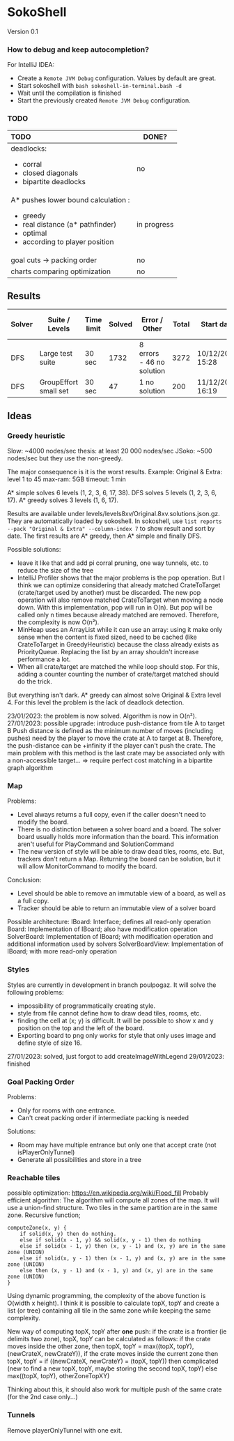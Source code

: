 # SokoShell

Version 0.1

### How to debug and keep autocompletion?

For IntelliJ IDEA:
* Create a `Remote JVM Debug` configuration. Values by default are great.
* Start sokoshell with `bash sokoshell-in-terminal.bash -d`
* Wait until the compilation is finished
* Start the previously created `Remote JVM Debug` configuration.


### TODO

| TODO                                                                                                                                                   | DONE?       |
|:-------------------------------------------------------------------------------------------------------------------------------------------------------|-------------|
| deadlocks:<ul><li>corral</li><li>closed diagonals</li><li>bipartite deadlocks</li></ul>                                                                | no          |
| A* pushes lower bound calculation :<ul><li>greedy</li><li>real distance (a* pathfinder)</li><li>optimal</li><li>according to player position</li></ul> | in progress |
| goal cuts -> packing order                                                                                                                             | no          |
| charts comparing optimization                                                                                                                          | no          |

## Results

| Solver | Suite / Levels        | Time limit | Solved | Error / Other             | Total | Start date       | End date         | Total run time |
|--------|-----------------------|------------|--------|---------------------------|-------|------------------|------------------|----------------|
| DFS    | Large test suite      | 30 sec     | 1732   | 8 errors - 46 no solution | 3272  | 10/12/2022 15:28 | 11/12/2022 04:43 | 13h 45min      |
| DFS    | GroupEffort small set | 30 sec     | 47     | 1 no solution             | 200   | 11/12/2022 16:19 | 11/12/2022 17:43 | 1h 24min       |

## Ideas

### Greedy heuristic

Slow: ~4000 nodes/sec
thesis: at least 20 000 nodes/sec
JSoko: ~500 nodes/sec but they use the non-greedy.

The major consequence is it is the worst results. Example:
Original & Extra: level 1 to 45
max-ram: 5GB
timeout: 1 min

A* simple solves 6 levels (1, 2, 3, 6, 17, 38).
DFS solves 5 levels (1, 2, 3, 6, 17).
A* greedy solves 3 levels (1, 6, 17).

Results are available under levels/levels8xv/Original.8xv.solutions.json.gz. They are automatically loaded by 
sokoshell. In sokoshell, use `list reports --pack "Original & Extra" --column-index 7` to show result and sort
by date. The first results are A* greedy, then A* simple and finally DFS.

Possible solutions:
* leave it like that and add pi corral pruning, one way tunnels, etc. to reduce the size of the tree
* IntelliJ Profiler shows that the major problems is the pop operation.
  But I think we can optimize considering that already matched CrateToTarget (crate/target used by another)
  must be discarded. The new pop operation will also remove matched CrateToTarget when moving a node down.
  With this implementation, pop will run in O(n). But pop will be called only n times because already matched
  are removed. Therefore, the complexity is now O(n²).
* MinHeap uses an ArrayList while it can use an array: using it make only sense when the content is fixed sized,
  need to be cached (like CrateToTarget in GreedyHeuristic) because the class already exists as PriorityQueue.
  Replacing the list by an array shouldn't increase performance a lot.
* When all crate/target are matched the while loop should stop. For this, adding a counter counting the number
  of crate/target matched should do the trick.

But everything isn't dark. A* greedy can almost solve Original & Extra level 4. For this level the problem
is the lack of deadlock detection.

23/01/2023: the problem is now solved. Algorithm is now in O(n²).
27/01/2023: possible upgrade: introduce push-distance from tile A to target B
Push distance is defined as the minimum number of moves (including pushes) need by
the player to move the crate at A to target at B. Therefore, the push-distance can
be +infinity if the player can't push the crate. The main problem with this method
is the last crate may be associated only with a non-accessible target...
=> require perfect cost matching in a bipartite graph algorithm

### Map

Problems: 
* Level always returns a full copy, even if the caller doesn't need to modify the board.
* There is no distinction between a solver board and a board. The solver board usually holds more information than the board.
  This information aren't useful for PlayCommand and SolutionCommand
* The new version of style will be able to draw dead tiles, rooms, etc. But, trackers don't return a Map.
  Returning the board can be solution, but it will allow MonitorCommand to modify the board.

Conclusion:
* Level should be able to remove an immutable view of a board, as well as a full copy.
* Tracker should be able to return an immutable view of a solver board

Possible architecture:
IBoard: Interface; defines all read-only operation
Board: Implementation of IBoard; also have modification operation
SolverBoard: Implementation of IBoard; with modification operation and additional information used by solvers
SolverBoardView: Implementation of IBoard; with more read-only operation

### Styles

Styles are currently in development in branch poulpogaz. It will solve the following problems:
* impossibility of programmatically creating style.
* style from file cannot define how to draw dead tiles, rooms, etc.
* finding the cell at (x; y) is difficult. It will be possible to show x and y position on the top and the left
  of the board.
* Exporting board to png only works for style that only uses image and define style of size 16.

27/01/2023: solved, just forgot to add createImageWithLegend
29/01/2023: finished

### Goal Packing Order

Problems:
* Only for rooms with one entrance.
* Can't creat packing order if intermediate packing is needed

Solutions:
* Room may have multiple entrance but only one that accept crate (not isPlayerOnlyTunnel)
* Generate all possibilities and store in a tree

### Reachable tiles

possible optimization: https://en.wikipedia.org/wiki/Flood_fill
Probably efficient algorithm:
The algorithm will compute all zones of the map.
It will use a union-find structure. Two tiles in the same partition are in the same zone.
Recursive function;
```
computeZone(x, y) {
    if solid(x, y) then do nothing.
    else if solid(x - 1, y) && solid(x, y - 1) then do nothing
    else if solid(x - 1, y) then (x, y - 1) and (x, y) are in the same zone (UNION)
    else if solid(x, y - 1) then (x - 1, y) and (x, y) are in the same zone (UNION)
    else then (x, y - 1) and (x - 1, y) and (x, y) are in the same zone (UNION)
}
```
Using dynamic programming, the complexity of the above function is O(width x height).
I think it is possible to calculate topX, topY and create a list (or tree) containing all tile
in the same zone while keeping the same complexity.

New way of computing topX, topY after **one** push: if the crate is a frontier (ie delimits two zone),
topX, topY can be calculated as follows: if the crate moves inside the other zone, then 
topX, topY = max((topX, topY), (newCrateX, newCrateY)), if the crate moves inside the current zone then
topX, topY = if ((newCrateX, newCrateY) = (topX, topY)) then complicated (new to find a new topX, topY, maybe storing the second topX, topY)
             else max((topX, topY), otherZoneTopXY)

Thinking about this, it should also work for multiple push of the same crate (for the 2nd case only...)


### Tunnels

Remove playerOnlyTunnel with one exit.